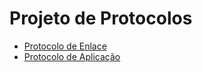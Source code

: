 # Projeto de Protocolos

* [Protocolo de Enlace](https://github.com/marcelo-bn/Projeto-de-Protocolos/tree/main/protocolo-de-enlace) <br>
* [Protocolo de Aplicação](https://github.com/marcelo-bn/Projeto-de-Protocolos/tree/main/protocolo-de-aplicacao)
